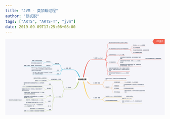 ```yaml
---
title: "JVM - 类加载过程"
author: "颇忒脱"
tags: ["ARTS", "ARTS-T", "jvm"]
date: 2019-09-09T17:25:08+08:00
---
```


<!--more-->

<img src="class-loading-steps.png" style="zoom:50%" />